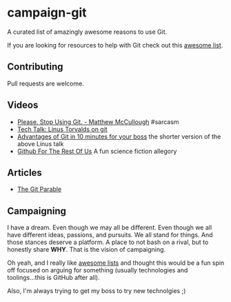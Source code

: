 # campaign-git

A curated list of amazingly awesome reasons to use Git.

If you are looking for resources to help with Git check out this [awesome list](https://github.com/dictcp/awesome-git).

## Contributing

Pull requests are welcome.

## Videos

* [Please. Stop Using Git. - Matthew McCullough](http://www.youtube.com/watch?v=o4PFDKIc2fs) #sarcasm
* [Tech Talk: Linus Torvalds on git](https://www.youtube.com/watch?v=4XpnKHJAok8)
* [Advantages of Git in 10 minutes for your boss](https://www.youtube.com/watch?v=vKRZKau-8MY) the shorter version of the above Linus talk
* [Github For The Rest Of Us](https://www.youtube.com/watch?v=8_mHSdCkv3s) A fun science fiction allegory

## Articles

* [The Git Parable](http://tom.preston-werner.com/2009/05/19/the-git-parable.html)

## Campaigning

I have a dream.  Even though we may all be different.  Even though we all have
different ideas, passions, and pursuits.  We all stand for things.  And those
stances deserve a platform.  A place to not bash on a rival, but to honestly
share **WHY**.  That is the vision of campaigning.

Oh yeah, and I really like [awesome lists](https://github.com/sindresorhus/awesome)
and thought this would be a fun spin off focused on arguing for something (usually
technologies and toolings...this is GitHub after all).

Also, I'm always trying to get my boss to try new technolgies ;)
